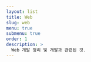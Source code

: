 ```yaml
---
layout: list
title: Web
slug: web
menu: true
submenu: true
order: 1
description: >
  Web 개발 정리 및 개발과 관련된 것.  
---
```

